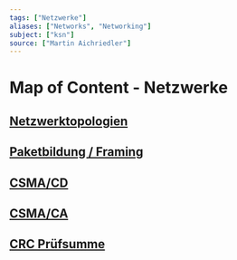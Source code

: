 ```yaml
---
tags: ["Netzwerke"]
aliases: ["Networks", "Networking"]
subject: ["ksn"]
source: ["Martin Aichriedler"]
---
```


# Map of Content - Netzwerke
## [Netzwerktopologien](Netzwerktopologien.md)
## [Paketbildung / Framing](Paketbildung%20/%20Framing)
## [CSMA/CD](CSMA/CD)
## [CSMA/CA](CSMA/CA)
## [CRC Prüfsumme](CRC%20Pr%C3%BCfsumme)